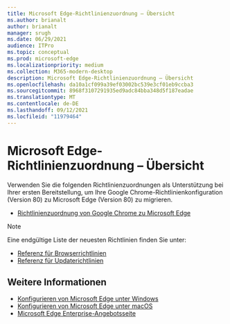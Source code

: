 ```yaml
---
title: Microsoft Edge-Richtlinienzuordnung – Übersicht
ms.author: brianalt
author: brianalt
manager: srugh
ms.date: 06/29/2021
audience: ITPro
ms.topic: conceptual
ms.prod: microsoft-edge
ms.localizationpriority: medium
ms.collection: M365-modern-desktop
description: Microsoft Edge-Richtlinienzuordnung – Übersicht
ms.openlocfilehash: da10a1cf099a39ef03002bc539e3cf01eb9ccba3
ms.sourcegitcommit: 8968f3107291935ed9adc84bba348d5f187eadae
ms.translationtype: MT
ms.contentlocale: de-DE
ms.lasthandoff: 09/12/2021
ms.locfileid: "11979464"
---
```

# <a name="microsoft-edge-policy-mapping-overview"></a>Microsoft Edge-Richtlinienzuordnung – Übersicht

Verwenden Sie die folgenden Richtlinienzuordnungen als Unterstützung bei Ihrer ersten Bereitstellung, um Ihre Google Chrome-Richtlinienkonfiguration (Version 80) zu Microsoft Edge (Version 80) zu migrieren.

- [Richtlinienzuordnung von Google Chrome zu Microsoft Edge](microsoft-edge-policy-map-chrome-to-newedge.md)

> [!NOTE]
> Eine endgültige Liste der neuesten Richtlinien finden Sie unter:
> - [Referenz für Browserrichtlinien](microsoft-edge-policies.md)
> - [Referenz für Updaterichtlinien](microsoft-edge-update-policies.md)

## <a name="see-also"></a>Weitere Informationen
- [Konfigurieren von Microsoft Edge unter Windows](configure-microsoft-edge.md)
- [Konfigurieren von Microsoft Edge unter macOS](configure-microsoft-edge-on-mac.md)
- [Microsoft Edge Enterprise-Angebotsseite](https://aka.ms/EdgeEnterprise)
